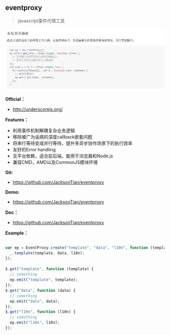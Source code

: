 ## eventproxy

> javascript事件代理工具

![](../images/eventproxy.png)

**Official：** 
- http://underscorejs.org/

**Features：**
- 利用事件机制解耦复杂业务逻辑
- 移除被广为诟病的深度callback嵌套问题
- 将串行等待变成并行等待，提升多异步协作场景下的执行效率
- 友好的Error handling
- 无平台依赖，适合前后端，能用于浏览器和Node.js
- 兼容CMD，AMD以及CommonJS模块环境

**Git:**
- https://github.com/JacksonTian/eventproxy

**Demo:**
- https://github.com/JacksonTian/eventproxy

**Doc：**
- https://github.com/JacksonTian/eventproxy

**Example：**
```html

```

```javascript
var ep = EventProxy.create("template", "data", "l10n", function (template, data, l10n) {
  _.template(template, data, l10n);
});

$.get("template", function (template) {
  // something
  ep.emit("template", template);
});
$.get("data", function (data) {
  // something
  ep.emit("data", data);
});
$.get("l10n", function (l10n) {
  // something
  ep.emit("l10n", l10n);
});

```